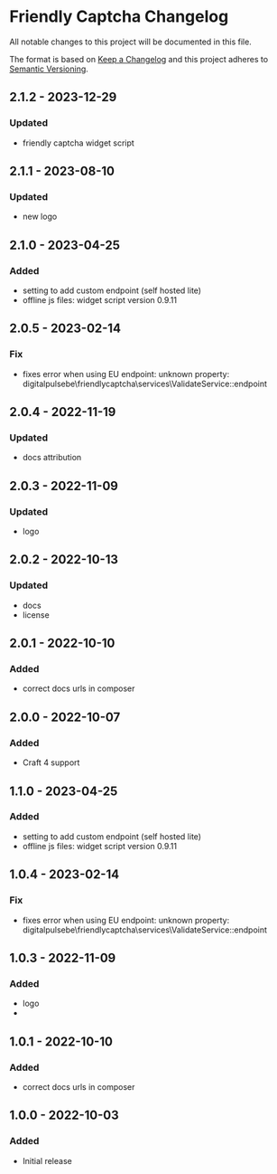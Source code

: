 # Friendly Captcha Changelog

All notable changes to this project will be documented in this file.

The format is based on [Keep a Changelog](http://keepachangelog.com/) and this project adheres to [Semantic Versioning](http://semver.org/).

## 2.1.2 - 2023-12-29
### Updated
- friendly captcha widget script

## 2.1.1 - 2023-08-10
### Updated
- new logo

## 2.1.0 - 2023-04-25
### Added
- setting to add custom endpoint (self hosted lite)
- offline js files: widget script version 0.9.11

## 2.0.5 - 2023-02-14
### Fix
- fixes error when using EU endpoint: unknown property: digitalpulsebe\friendlycaptcha\services\ValidateService::endpoint

## 2.0.4 - 2022-11-19
### Updated
- docs attribution

## 2.0.3 - 2022-11-09
### Updated
- logo

## 2.0.2 - 2022-10-13
### Updated
- docs
- license

## 2.0.1 - 2022-10-10
### Added
- correct docs urls in composer

## 2.0.0 - 2022-10-07
### Added
- Craft 4 support

## 1.1.0 - 2023-04-25
### Added
- setting to add custom endpoint (self hosted lite)
- offline js files: widget script version 0.9.11

## 1.0.4 - 2023-02-14
### Fix
- fixes error when using EU endpoint: unknown property: digitalpulsebe\friendlycaptcha\services\ValidateService::endpoint

## 1.0.3 - 2022-11-09
### Added
- logo
- 
## 1.0.1 - 2022-10-10
### Added
- correct docs urls in composer

## 1.0.0 - 2022-10-03
### Added
- Initial release
